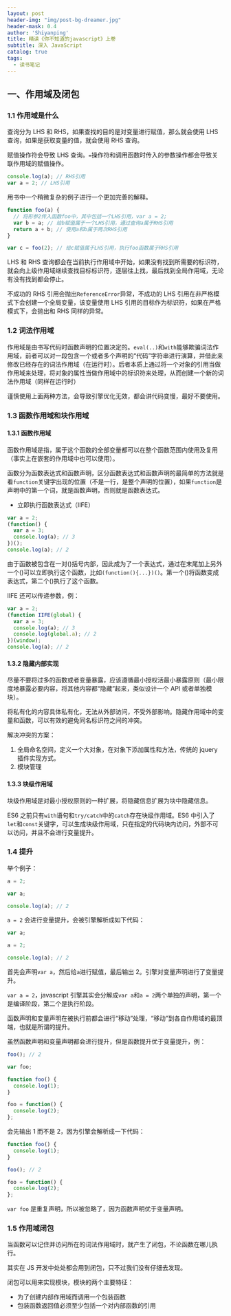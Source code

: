 ```yaml
---
layout: post
header-img: "img/post-bg-dreamer.jpg"
header-mask: 0.4
author: 'Shiyanping'
title: 精读《你不知道的javascript》上卷
subtitle: 深入 JavaScript
catalog: true
tags:
  - 读书笔记
---
```


## 一、作用域及闭包

### 1.1 作用域是什么

查询分为 LHS 和 RHS，如果查找的目的是对变量进行赋值，那么就会使用 LHS 查询，如果是获取变量的值，就会使用 RHS 查询。

赋值操作符会导致 LHS 查询。`=`操作符和调用函数时传入的参数操作都会导致关联作用域的赋值操作。

```js
console.log(a); // RHS引用
var a = 2; // LHS引用
```

用书中一个稍微复杂的例子进行一个更加完善的解释。

<!-- more -->

```js
function foo(a) {
  // 将形参2传入函数foo中，其中包括一个LHS引用，var a = 2;
  var b = a; // 给b赋值属于一个LHS引用，通过查询a属于RHS引用
  return a + b; // 使用a和b属于两次RHS引用
}

var c = foo(2); // 给c赋值属于LHS引用，执行foo函数属于RHS引用
```

LHS 和 RHS 查询都会在当前执行作用域中开始，如果没有找到所需要的标识符，就会向上级作用域继续查找目标标识符，逐层往上找，最后找到全局作用域，无论有没有找到都会停止。

不成功的 RHS 引用会抛出`ReferenceError`异常，不成功的 LHS 引用在非严格模式下会创建一个全局变量，该变量使用 LHS 引用的目标作为标识符，如果在严格模式下，会抛出和 RHS 同样的异常。

### 1.2 词法作用域

作用域是由书写代码时函数声明的位置决定的。`eval(..)`和`with`能够欺骗词法作用域，前者可以对一段包含一个或者多个声明的“代码”字符串进行演算，并借此来修改已经存在的词法作用域（在运行时）。后者本质上通过将一个对象的引用当做作用域来处理，将对象的属性当做作用域中的标识符来处理，从而创建一个新的词法作用域（同样在运行时）

谨慎使用上面两种方法，会导致引擎优化无效，都会讲代码变慢，最好不要使用。

### 1.3 函数作用域和块作用域

#### 1.3.1 函数作用域

函数作用域是指，属于这个函数的全部变量都可以在整个函数范围内使用及复用（事实上在嵌套的作用域中也可以使用）。

函数分为函数表达式和函数声明，区分函数表达式和函数声明的最简单的方法就是看`function`关键字出现的位置（不是一行，是整个声明的位置），如果`function`是声明中的第一个词，就是函数声明，否则就是函数表达式。

- 立即执行函数表达式（IIFE）

```js
var a = 2;
(function() {
  var a = 3;
  console.log(a); // 3
})();
console.log(a); // 2
```

由于函数被包含在一对()括号内部，因此成为了一个表达式，通过在末尾加上另外一个()可以立即执行这个函数，比如`(function(){...})()`。第一个()将函数变成表达式，第二个()执行了这个函数。

IIFE 还可以传递参数，例：

```js
var a = 2;
(function IIFE(global) {
  var a = 3;
  console.log(a); // 3
  console.log(global.a); // 2
})(window);
console.log(a); // 2
```

#### 1.3.2 隐藏内部实现

尽量不要将过多的函数或者变量暴露，应该遵循最小授权活最小暴露原则（最小限度地暴露必要内容，将其他内容都“隐藏”起来，类似设计一个 API 或者单独模块）。

将私有化的内容具体私有化，无法从外部访问，不受外部影响。隐藏作用域中的变量和函数，可以有效的避免同名标识符之间的冲突。

解决冲突的方案：

1. 全局命名空间，定义一个大对象，在对象下添加属性和方法，传统的 jquery 插件实现方式。
2. 模块管理

#### 1.3.3 块级作用域

块级作用域是对最小授权原则的一种扩展，将隐藏信息扩展为块中隐藏信息。

ES6 之前只有`with`语句和`try/catch`中的`catch`存在块级作用域。ES6 中引入了`let`和`const`关键字，可以生成块级作用域，只在指定的代码块内访问，外部不可以访问，并且不会进行变量提升。

### 1.4 提升

举个例子：

```js
a = 2;

var a;

console.log(a); // 2
```

`a = 2` 会进行变量提升，会被引擎解析成如下代码：

```js
var a;

a = 2;

console.log(a); // 2
```

首先会声明`var a`，然后给`a`进行赋值，最后输出 2。引擎对变量声明进行了变量提升。

`var a = 2`，javascript 引擎其实会分解成`var a`和`a = 2`两个单独的声明，第一个是编译阶段，第二个是执行阶段。

函数声明和变量声明在被执行前都会进行“移动”处理，“移动”到各自作用域的最顶端，也就是所谓的提升。

虽然函数声明和变量声明都会进行提升，但是函数提升优于变量提升，例：

```js
foo(); // 2

var foo;

function foo() {
  console.log(1);
}

foo = function() {
  console.log(2);
};
```

会先输出 1 而不是 2，因为引擎会解析成一下代码：

```js
function foo() {
  console.log(1);
}

foo(); // 2

foo = function() {
  console.log(2);
};
```

`var foo` 是重复声明，所以被忽略了，因为函数声明优于变量声明。

### 1.5 作用域闭包

当函数可以记住并访问所在的词法作用域时，就产生了闭包，不论函数在哪儿执行。

其实在 JS 开发中处处都会用到闭包，只不过我们没有仔细去发现。

闭包可以用来实现模块，模块的两个主要特征：

- 为了创建内部作用域而调用一个包装函数
- 包装函数返回值必须至少包括一个对内部函数的引用
